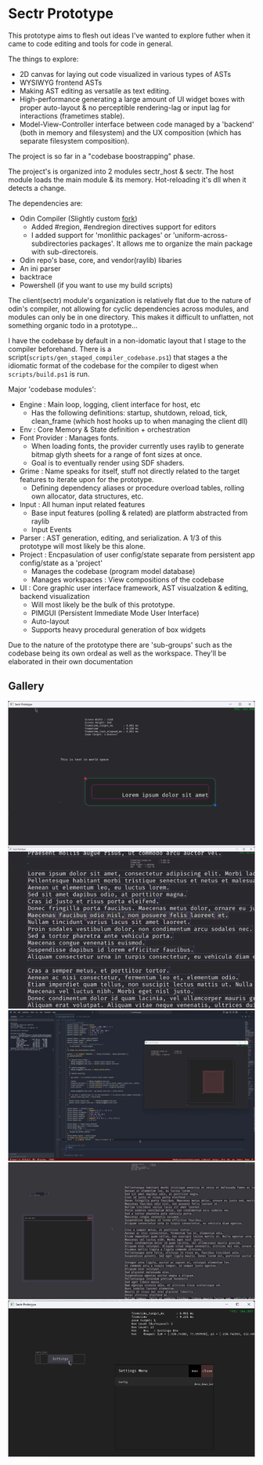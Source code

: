# Sectr Prototype

This prototype aims to flesh out ideas I've wanted to explore futher when it came to code editing and tools for code in general.

The things to explore:

* 2D canvas for laying out code visualized in various types of ASTs
* WYSIWYG frontend ASTs
* Making AST editing as versatile as text editing.
* High-performance generating a large amount of UI widget boxes with proper auto-layout & no perceptible rendering-lag or input lag for interactions (frametimes stable).
* Model-View-Controller interface between code managed by a 'backend' (both in memory and filesystem) and the UX composition (which has separate filesystem composition).

The project is so far in a "codebase boostrapping" phase.

The project's is organized into 2 modules sectr_host & sectr.
The host module loads the main module & its memory. Hot-reloading it's dll when it detects a change.

The dependencies are:

* Odin Compiler (Slightly custom [fork](https://github.com/Ed94/Odin))
  * Added #region, #endregion directives support for editors
  * I added support for 'monlithic packages' or 'uniform-across-subdirectories packages'. It allows me to organize the main package with sub-directoreis.
* Odin repo's base, core, and vendor(raylib) libaries
* An ini parser
* backtrace
* Powershell (if you want to use my build scripts)

The client(sectr) module's organization is relatively flat due to the nature of odin's compiler, not allowing for cyclic dependencies across modules, and modules can only be in one directory.
This makes it difficult to unflatten, not something organic todo in a prototype...

I have the codebase by default in a non-idomatic layout that I stage to the compiler beforehand. There is a script(`scripts/gen_staged_compiler_codebase.ps1`) that stages a the idiomatic format of the codebase for the compiler to digest when `scripts/build.ps1` is run.

Major 'codebase modules':

* Engine : Main loop, logging, client interface for host, etc
  * Has the following definitions: startup, shutdown, reload, tick, clean_frame (which host hooks up to when managing the client dll)
* Env : Core Memory & State definition + orchestration
* Font Provider : Manages fonts.
  * When loading fonts, the provider currently uses raylib to generate bitmap glyth sheets for a range of font sizes at once.
  * Goal is to eventually render using SDF shaders.
* Grime : Name speaks for itself, stuff not directly related to the target features to iterate upon for the prototype.
  * Defining dependency aliases or procedure overload tables, rolling own allocator, data structures, etc.
* Input : All human input related features
  * Base input features (polling & related) are platform abstracted from raylib
  * Input Events
* Parser : AST generation, editing, and serialization. A 1/3 of this prototype will most likely be this alone.
* Project : Encpasulation of user config/state separate from persistent app config/state as a 'project'
  * Manages the codebase (program model database)
  * Manages workspaces : View compositions of the codebase
* UI : Core graphic user interface framework, AST visualzation & editing, backend visualization
  * Will most likely be the bulk of this prototype.
  * PIMGUI (Persistent Immediate Mode User Interface)
  * Auto-layout
  * Supports heavy procedural generation of box widgets

Due to the nature of the prototype there are 'sub-groups' such as the codebase being its own ordeal as well as the workspace.
They'll be elaborated in their own documentation

## Gallery

![img](docs/assets/sectr_host_2024-03-09_04-30-27.png)
![img](docs/assets/sectr_host_2024-05-04_12-29-39.png)
![img](docs/assets/Code_2024-05-04_12-55-53.png)
![img](docs/assets/sectr_host_2024-05-11_22-34-15.png)
![img](docs/assets/sectr_host_2024-05-15_03-32-36.png)

